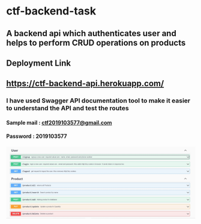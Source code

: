 # ctf-backend-task
## A backend api which authenticates user and helps to perform CRUD operations on products

## Deployment Link
## https://ctf-backend-api.herokuapp.com/
### I have used Swagger API documentation tool to make it easier to understand the API and test the routes
#### Sample mail : ctf2019103577@gmail.com  
#### Password : 2019103577
![alt text](https://github.com/Sanjeev-Karthick/ctf-backend-task/blob/main/routes.jpg)

